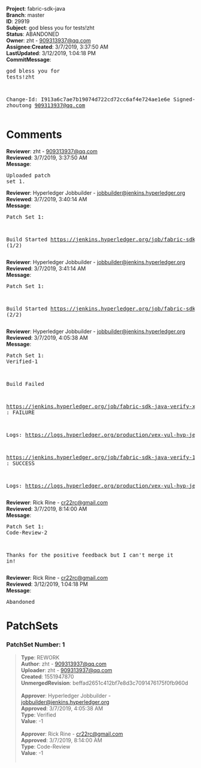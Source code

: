 <strong>Project</strong>: fabric-sdk-java</br><strong>Branch</strong>: master<br><strong>ID</strong>: 29919<br><strong>Subject</strong>: god bless you for tests!zht<br><strong>Status</strong>: ABANDONED<br><strong>Owner</strong>: zht - 909313937@qq.com<br><strong>Assignee</strong>:<strong>Created</strong>: 3/7/2019, 3:37:50 AM<br><strong>LastUpdated</strong>: 3/12/2019, 1:04:18 PM<br><strong>CommitMessage</strong>:<br><pre>god bless you for tests!zht

Change-Id: I913a6c7ae7b19074d722cd72cc6af4e724ae1e6e
Signed-off-by: zhoutong <909313937@qq.com>
</pre><h1>Comments</h1><strong>Reviewer</strong>: zht - 909313937@qq.com<br><strong>Reviewed</strong>: 3/7/2019, 3:37:50 AM<br><strong>Message</strong>: <pre>Uploaded patch set 1.</pre><strong>Reviewer</strong>: Hyperledger Jobbuilder - jobbuilder@jenkins.hyperledger.org<br><strong>Reviewed</strong>: 3/7/2019, 3:40:14 AM<br><strong>Message</strong>: <pre>Patch Set 1:

Build Started https://jenkins.hyperledger.org/job/fabric-sdk-java-verify-1.4-x86_64/53/ (1/2)</pre><strong>Reviewer</strong>: Hyperledger Jobbuilder - jobbuilder@jenkins.hyperledger.org<br><strong>Reviewed</strong>: 3/7/2019, 3:41:14 AM<br><strong>Message</strong>: <pre>Patch Set 1:

Build Started https://jenkins.hyperledger.org/job/fabric-sdk-java-verify-x86_64/2645/ (2/2)</pre><strong>Reviewer</strong>: Hyperledger Jobbuilder - jobbuilder@jenkins.hyperledger.org<br><strong>Reviewed</strong>: 3/7/2019, 4:05:38 AM<br><strong>Message</strong>: <pre>Patch Set 1: Verified-1

Build Failed 

https://jenkins.hyperledger.org/job/fabric-sdk-java-verify-x86_64/2645/ : FAILURE

Logs: https://logs.hyperledger.org/production/vex-yul-hyp-jenkins-3/fabric-sdk-java-verify-x86_64/2645

https://jenkins.hyperledger.org/job/fabric-sdk-java-verify-1.4-x86_64/53/ : SUCCESS

Logs: https://logs.hyperledger.org/production/vex-yul-hyp-jenkins-3/fabric-sdk-java-verify-1.4-x86_64/53</pre><strong>Reviewer</strong>: Rick Rine - cr22rc@gmail.com<br><strong>Reviewed</strong>: 3/7/2019, 8:14:00 AM<br><strong>Message</strong>: <pre>Patch Set 1: Code-Review-2

Thanks for the positive feedback but I can't merge it in!</pre><strong>Reviewer</strong>: Rick Rine - cr22rc@gmail.com<br><strong>Reviewed</strong>: 3/12/2019, 1:04:18 PM<br><strong>Message</strong>: <pre>Abandoned</pre><h1>PatchSets</h1><h3>PatchSet Number: 1</h3><blockquote><strong>Type</strong>: REWORK<br><strong>Author</strong>: zht - 909313937@qq.com<br><strong>Uploader</strong>: zht - 909313937@qq.com<br><strong>Created</strong>: 1551947870<br><strong>UnmergedRevision</strong>: beffad2651c412bf7e8d3c7091476175f0fb960d<br><br><strong>Approver</strong>: Hyperledger Jobbuilder - jobbuilder@jenkins.hyperledger.org<br><strong>Approved</strong>: 3/7/2019, 4:05:38 AM<br><strong>Type</strong>: Verified<br><strong>Value</strong>: -1<br><br><strong>Approver</strong>: Rick Rine - cr22rc@gmail.com<br><strong>Approved</strong>: 3/7/2019, 8:14:00 AM<br><strong>Type</strong>: Code-Review<br><strong>Value</strong>: -1<br><br></blockquote>